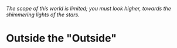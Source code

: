 _The scope of this world is limited; you must look higher, towards the shimmering lights of the stars._

# Outside the "Outside"
